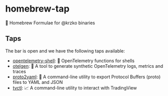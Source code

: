 # homebrew-tap

🍺 Homebrew Formulae for @krzko binaries

## Taps

The bar is open and we have the following taps available:

- [opentelemetry-shell](https://github.com/krzko/opentelemetry-shell): 🚦 OpenTelemetry functions for shells 
- [otelgen](https://github.com/krzko/otelgen): 🤖 A tool to generate synthetic OpenTelemetry logs, metrics and traces
- [proto2yaml](https://github.com/krzko/proto2yaml): 🔄 A command-line utility to export Protocol Buffers (proto) files to YAML and JSON
- [tvctl](https://github.com/krzko/tvctl): 📈 A command-line utility to interact with TradingView
